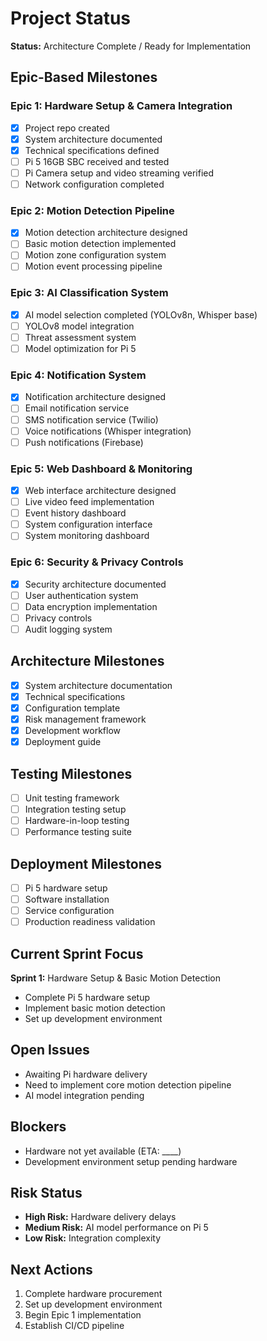 # Project Status

**Status:** Architecture Complete / Ready for Implementation

## Epic-Based Milestones

### Epic 1: Hardware Setup & Camera Integration
- [x] Project repo created
- [x] System architecture documented
- [x] Technical specifications defined
- [ ] Pi 5 16GB SBC received and tested
- [ ] Pi Camera setup and video streaming verified
- [ ] Network configuration completed

### Epic 2: Motion Detection Pipeline
- [x] Motion detection architecture designed
- [ ] Basic motion detection implemented
- [ ] Motion zone configuration system
- [ ] Motion event processing pipeline

### Epic 3: AI Classification System
- [x] AI model selection completed (YOLOv8n, Whisper base)
- [ ] YOLOv8 model integration
- [ ] Threat assessment system
- [ ] Model optimization for Pi 5

### Epic 4: Notification System
- [x] Notification architecture designed
- [ ] Email notification service
- [ ] SMS notification service (Twilio)
- [ ] Voice notifications (Whisper integration)
- [ ] Push notifications (Firebase)

### Epic 5: Web Dashboard & Monitoring
- [x] Web interface architecture designed
- [ ] Live video feed implementation
- [ ] Event history dashboard
- [ ] System configuration interface
- [ ] System monitoring dashboard

### Epic 6: Security & Privacy Controls
- [x] Security architecture documented
- [ ] User authentication system
- [ ] Data encryption implementation
- [ ] Privacy controls
- [ ] Audit logging system

## Architecture Milestones
- [x] System architecture documentation
- [x] Technical specifications
- [x] Configuration template
- [x] Risk management framework
- [x] Development workflow
- [x] Deployment guide

## Testing Milestones
- [ ] Unit testing framework
- [ ] Integration testing setup
- [ ] Hardware-in-loop testing
- [ ] Performance testing suite

## Deployment Milestones
- [ ] Pi 5 hardware setup
- [ ] Software installation
- [ ] Service configuration
- [ ] Production readiness validation

## Current Sprint Focus
**Sprint 1:** Hardware Setup & Basic Motion Detection
- Complete Pi 5 hardware setup
- Implement basic motion detection
- Set up development environment

## Open Issues
- Awaiting Pi hardware delivery
- Need to implement core motion detection pipeline
- AI model integration pending

## Blockers
- Hardware not yet available (ETA: ____)
- Development environment setup pending hardware

## Risk Status
- **High Risk:** Hardware delivery delays
- **Medium Risk:** AI model performance on Pi 5
- **Low Risk:** Integration complexity

## Next Actions
1. Complete hardware procurement
2. Set up development environment
3. Begin Epic 1 implementation
4. Establish CI/CD pipeline
